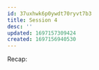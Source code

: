```yaml
---
id: 37uxhwk6p0ywdt70ryvt7b3
title: Session 4
desc: ''
updated: 1697157309424
created: 1697156940530
---
```

Recap:

